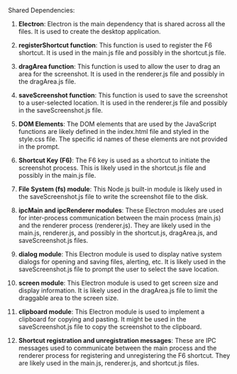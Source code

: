 Shared Dependencies:

1. **Electron**: Electron is the main dependency that is shared across all the files. It is used to create the desktop application.

2. **registerShortcut function**: This function is used to register the F6 shortcut. It is used in the main.js file and possibly in the shortcut.js file.

3. **dragArea function**: This function is used to allow the user to drag an area for the screenshot. It is used in the renderer.js file and possibly in the dragArea.js file.

4. **saveScreenshot function**: This function is used to save the screenshot to a user-selected location. It is used in the renderer.js file and possibly in the saveScreenshot.js file.

5. **DOM Elements**: The DOM elements that are used by the JavaScript functions are likely defined in the index.html file and styled in the style.css file. The specific id names of these elements are not provided in the prompt.

6. **Shortcut Key (F6)**: The F6 key is used as a shortcut to initiate the screenshot process. This is likely used in the shortcut.js file and possibly in the main.js file.

7. **File System (fs) module**: This Node.js built-in module is likely used in the saveScreenshot.js file to write the screenshot file to the disk.

8. **ipcMain and ipcRenderer modules**: These Electron modules are used for inter-process communication between the main process (main.js) and the renderer process (renderer.js). They are likely used in the main.js, renderer.js, and possibly in the shortcut.js, dragArea.js, and saveScreenshot.js files.

9. **dialog module**: This Electron module is used to display native system dialogs for opening and saving files, alerting, etc. It is likely used in the saveScreenshot.js file to prompt the user to select the save location.

10. **screen module**: This Electron module is used to get screen size and display information. It is likely used in the dragArea.js file to limit the draggable area to the screen size.

11. **clipboard module**: This Electron module is used to implement a clipboard for copying and pasting. It might be used in the saveScreenshot.js file to copy the screenshot to the clipboard.

12. **Shortcut registration and unregistration messages**: These are IPC messages used to communicate between the main process and the renderer process for registering and unregistering the F6 shortcut. They are likely used in the main.js, renderer.js, and shortcut.js files.